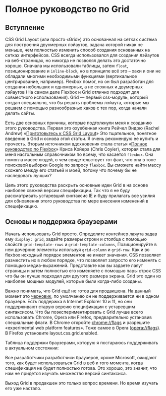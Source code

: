# Полное руководство по Grid

## Вступление

CSS Grid Layout (или просто «Grid») это основанная на сетках система для построения 
двухмерных лэйаутов, задача которой никак не меньше, чем полностью изменить способ
создания основанных на сетках интерфейсов. CSS всегда использовался для создания
лэйаутов на веб-страницах, но никогда не позволял делать это достаточно хорошо. 
Сначала мы использовали таблицы, затем `float`, позиционирование и `inline-block`,
но в принципе всё это – хаки и они не обладали многими необходимыми функциями 
(вертикальное центрирование, например). Flexbox помог, но он был разработан для
создания небольших и одномерных, а не сложных и двумерных лэйаутов (На самом деле
Flexbox и Grid отлично подходят для совместного использования). Grid — первый 
css-модуль, который создан специально, что бы решать проблемы лэйаута, которые
мы решаем с помощью разнообразных хаков с тех пор, когда начали делать сайты.

Есть две основных причины, которые подтолкнули меня к созданию этого руководства. 
Первая это охуебенная книга Рейчел Эндрю (Rachel Andrew) «[Приготовьтесь к CSS Grid Layout][1]»
Это тщательное, понятное введение в Grid и основа этой статьи. Я очень рекомендую её
купить и прочесть. Вторым источником вдохновения стала статья «[Полное руководство по Flexbox][2]»
Криса Койера (Chris Coyier), которая стала для меня настольным справочником по всему,
что касается `flexbox`. Она помогла массе людей, о чем свидетельствует тот факт, что она 
в топе поисковой выборки Google по запросу `flexbox`. Вы сможете найти массу схожего между
его статьей и моей, потому что почему бы не наследовать лучших?

Цель этого руководства раскрыть основные идеи Grid в на основе наиболее свежей версии спецификации. 
Так что я не буду рассматривать устаревший синтаксис IE и буду прилагать все усилия для обновления
этого руководства по мере внесения изменений в спецификацию.


## Основы и поддержка браузерами

Начать использовать Grid просто. Определите контейнер лаяута задав ему `display: grid`, 
задайте размеры строки и столбца с помощью свойств `grid-template-rows` и `grid-template-columns`,
Позиционируйте в нем дочерние элементы используя `grid-column` и `grid-row`. Как и во flexbox
исходный порядок элементов не имеет значения. CSS позволяет разместить их в любом порядке, что
позволяет запросто его изменять с помощью медиа-выражений. Представьте как вы задаете лаяут
страницы и затем полностью его изменяете с помощью пары строк CSS что бы он лучше подходил 
для другого размера экрана. Grid это один из наиболее мощных модулей, которые были когда-либо
созданы.

Важно понимать, что Grid ещё не готов для продакшена. На данный момент это [черновик][3], по умолчанию
он не поддерживается ни в одном браузере. Есть поддержка в Internet Explorer 10 и 11, но они 
поддерживают старую версию спецификации с устаревшим синтаксисом. Что бы поэкспериментировать с Grid
лучше всего использовать Chrome, Opera или Firefox, предварительно установив специальные флаги. 
В Chrome откройте [chrome://flags][4] и разрешите «experimental web platform features». Тоже самое
в Opera ([opera://flags][5]). В Firefox установите layout.css.grid.enabled. 

Таблица поддержки браузерами, которую я постараюсь поддерживать в актуальном состоянии:

Все разработчики разработчики браузеров, кроме Microsoft, ожидают того, как будет использоваться Grid 
в веб и того момента, когда спецификация не будет полностью готова. Это хорошо, это значит, что 
нам не придется изучать множество версий синтаксиса. 

Выход Grid в продакшен это только вопрос времени. Но время изучать его уже настало.



[1]: https://abookapart.com/products/get-ready-for-css-grid-layout
[2]: http://frontender.info/a-guide-to-flexbox/
[3]: https://www.w3.org/TR/css-grid-1/
[4]: chrome://flags
[5]: opera://flags





